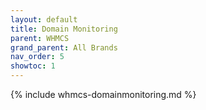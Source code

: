 ```yaml
---
layout: default
title: Domain Monitoring
parent: WHMCS
grand_parent: All Brands
nav_order: 5
showtoc: 1
---
```


{% include whmcs-domainmonitoring.md %}